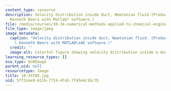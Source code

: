 ```yaml
---
content_type: resource
description: Velocity distribution inside duct, Newtonian fluid.(Produced by Professor
  Kenneth Beers with Matlab? software.)
file: /media/courses/10-34-numerical-methods-applied-to-chemical-engineering-fall-2005/5ff3cee9611b77244fa57f43e6c1bc7b_10-34f05.jpg
file_type: image/jpeg
image_metadata:
  caption: "Velocity distribution inside duct, Newtonian fluid. (Produced by Professor\
    \ Kenneth Beers with MATLAB\xAE software.)"
  credit: ''
  image-alt: Colorful figure showing velocity distribution inside a duct.
learning_resource_types: []
ocw_type: OCWImage
parent_uid: null
resourcetype: Image
title: 10-34f05.jpg
uid: 5ff3cee9-611b-7724-4fa5-7f43e6c1bc7b
---
```

